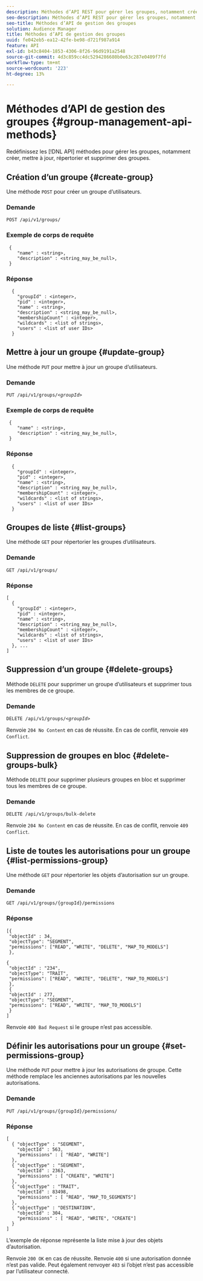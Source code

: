 ```yaml
---
description: Méthodes d’API REST pour gérer les groupes, notamment créer, mettre à jour, répertorier et supprimer des groupes.
seo-description: Méthodes d’API REST pour gérer les groupes, notamment créer, mettre à jour, répertorier et supprimer des groupes.
seo-title: Méthodes d’API de gestion des groupes
solution: Audience Manager
title: Méthodes d’API de gestion des groupes
uuid: fe042eb5-ea12-42fe-be98-d721f987a914
feature: API
exl-id: b43c8404-1853-4306-8f26-96d9191a2548
source-git-commit: 4d3c859cc4dc5294286680b0e63c287e0409f7fd
workflow-type: tm+mt
source-wordcount: '223'
ht-degree: 13%

---
```


# Méthodes d’API de gestion des groupes {#group-management-api-methods}

Redéfinissez les [!DNL API] méthodes pour gérer les groupes, notamment créer, mettre à jour, répertorier et supprimer des groupes.

<!-- c_rest_api_user_man_group.xml -->

## Création d’un groupe {#create-group}

Une méthode `POST` pour créer un groupe d’utilisateurs.

<!-- r_rest_api_group_create.xml -->

### Demande

`POST /api/v1/groups/`

### Exemple de corps de requête

```
 {
    "name" : <string>,
    "description" : <string_may_be_null>,
 }
```

### Réponse

```
  {
    "groupId" : <integer>,
    "pid" : <integer>,
    "name" : <string>,
    "description" : <string_may_be_null>,
    "membershipCount" : <integer>,
    "wildcards" : <list of strings>,
    "users" : <list of user IDs>
  }
```

## Mettre à jour un groupe {#update-group}

Une méthode `PUT` pour mettre à jour un groupe d’utilisateurs.

<!--
r_rest_api_group_update.xml
-->

### Demande

`PUT /api/v1/groups/`*`<groupId>`*

### Exemple de corps de requête

```
 {
    "name" : <string>,
    "description" : <string_may_be_null>,
 }
```

### Réponse

```
  {
    "groupId" : <integer>,
    "pid" : <integer>,
    "name" : <string>,
    "description" : <string_may_be_null>,
    "membershipCount" : <integer>,
    "wildcards" : <list of strings>,
    "users" : <list of user IDs>
  }
```

## Groupes de liste {#list-groups}

Une méthode `GET` pour répertorier les groupes d’utilisateurs.

<!--
r_rest_api_group_list.xml
-->

### Demande

`GET /api/v1/groups/`

### Réponse

```
[
  { 
    "groupId" : <integer>,
    "pid" : <integer>,
    "name" : <string>,
    "description" : <string_may_be_null>,
    "membershipCount" : <integer>,
    "wildcards" : <list of strings>,
    "users" : <list of user IDs>
  }, ...
]
```

## Suppression d’un groupe {#delete-groups}

Méthode `DELETE` pour supprimer un groupe d’utilisateurs et supprimer tous les membres de ce groupe.

<!-- r_rest_api_group_delete.xml -->

### Demande

`DELETE /api/v1/groups/`*`<groupId>`*

Renvoie `204 No Content` en cas de réussite. En cas de conflit, renvoie `409 Conflict`.

## Suppression de groupes en bloc {#delete-groups-bulk}

Méthode `DELETE` pour supprimer plusieurs groupes en bloc et supprimer tous les membres de ce groupe.

<!-- r_rest_api_group_delete_bulk.xml -->

### Demande

`DELETE /api/v1/groups/bulk-delete`

Renvoie `204 No Content` en cas de réussite. En cas de conflit, renvoie `409 Conflict`.

## Liste de toutes les autorisations pour un groupe {#list-permissions-group}

Une méthode `GET` pour répertorier les objets d’autorisation sur un groupe.

<!-- r_rest_api_perm_list_group.xml -->

### Demande

`GET /api/v1/groups/{groupId}/permissions`

### Réponse

```
[{
 "objectId" : 34,
 "objectType": "SEGMENT",
 "permissions": ["READ", "WRITE", "DELETE", "MAP_TO_MODELS"]
 },

{
 "objectId" : "234",
 "objectType": "TRAIT",
 "permissions": ["READ", "WRITE", "DELETE", "MAP_TO_MODELS"]
 },
 {
 "objectId" : 277,
 "objectType": "SEGMENT",
 "permissions": ["READ", "WRITE", "MAP_TO_MODELS"]
 }
]
```

Renvoie `400 Bad Request` si le groupe n’est pas accessible.

## Définir les autorisations pour un groupe {#set-permissions-group}

Une méthode `PUT` pour mettre à jour les autorisations de groupe. Cette méthode remplace les anciennes autorisations par les nouvelles autorisations.

<!-- r_rest_api_perm_set.xml -->

### Demande

`PUT /api/v1/groups/{groupId}/permissions/`

### Réponse

```
[ 
  { "objectType" : "SEGMENT",
    "objectId" : 563,
    "permissions" : [ "READ", "WRITE"]
  },
  { "objectType" : "SEGMENT",
    "objectId" : 2363,
    "permissions" : [ "CREATE", "WRITE"]
  },
  { "objectType" : "TRAIT",
    "objectId" : 83498,
    "permissions" : [ "READ", "MAP_TO_SEGMENTS"]
  },
  { "objectType" : "DESTINATION",
    "objectId" : 304,
    "permissions" : [ "READ", "WRITE", "CREATE"]
  }
]
```

L’exemple de réponse représente la liste mise à jour des objets d’autorisation.

Renvoie `200 OK` en cas de réussite. Renvoie `400` si une autorisation donnée n’est pas valide. Peut également renvoyer `403` si l’objet n’est pas accessible par l’utilisateur connecté.
